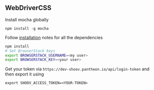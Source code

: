 ## WebDriverCSS

Install mocha globally

``npm install -g mocha``

Follow [installation](https://github.com/webdriverio/webdrivercss#install) notes for all the dependencies

```bash
npm install
# Set BrowserStack keys
export BROWSERSTACK_USERNAME=<my user>
export BROWSERSTACK_KEY=<your user>
```

Get your token via ``https://dev-shoov.pantheon.io/api/login-token`` and then export it using

``export SHOOV_ACCESS_TOKEN=<YOUR-TOKEN>``